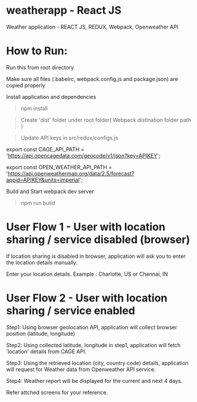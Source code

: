 # weatherapp - React JS

Weather application - REACT JS, REDUX, Webpack, Openweather API

How to Run:
===========

Run this from root directory

Make sure all files (.babelrc, webpack.config.js and package.json) are copied properly 

Install application and dependencies 

> npm install

> Create 'dist' folder under root folder( Webpack distination folder path )

> Update API keys in src/redux/configs.js

export const CAGE_API_PATH = 'https://api.opencagedata.com/geocode/v1/json?key=APIKEY';

export const OPEN_WEATHER_API_PATH = 'https://api.openweathermap.org/data/2.5/forecast?appid=APIKEY&units=imperial';


Build and Start webpack dev server

> npm run build


User Flow 1 - User with location sharing / service disabled (browser)
=====================================================================

If location sharing is disabled in browser, application will ask you to enter the location details manually.

Enter your location details. Example : Charlotte, US or Chennai, IN


User Flow 2 - User with location sharing / service enabled
==========================================================

Step1: Using browser geolocation API, application will collect browser position (latitude, longitude)

Step2: Using collected latitude, longitude in step1, application will fetch 'location' details from CAGE API.

Step3: Using the retrieved location (city, country code) details, application will request for Weather data from Openweather API service.

Step4: Weather report will be displayed for the current and next 4 days.

Refer attched screens for your reference.

